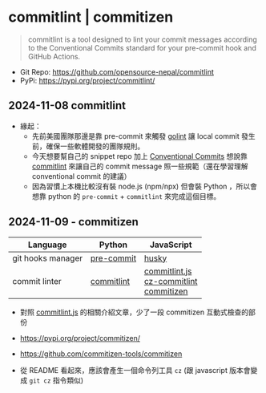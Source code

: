 # commitlint | commitizen

> commitlint is a tool designed to lint your commit messages according to the Conventional Commits standard for your pre-commit hook and GitHub Actions.

- Git Repo: https://github.com/opensource-nepal/commitlint
- PyPi: https://pypi.org/project/commitlint/

## 2024-11-08 commitlint

- 緣起：
  - 先前美國團隊那邊是靠 pre-commit 來觸發 [golint](https://pkg.go.dev/golang.org/x/lint/golint) 讓 local commit 發生前，確保一些軟體開發的團隊規則。
  - 今天想要幫自己的 snippet repo 加上 [Conventional Commits](https://www.conventionalcommits.org/) 想說靠 [commitlint](https://github.com/opensource-nepal/commitlint) 來讓自己的 commit message 照一些規範（還在學習理解 conventional commit 的建議）
  - 因為習慣上本機比較沒有裝 node.js (npm/npx) 但會裝 Python ，所以會想靠 python 的 `pre-commit` + `commitlint` 來完成這個目標。

## 2024-11-09 - commitizen

| Language | Python | JavaScript |
|----------|--------|------------|
| git hooks manager | [pre-commit](https://github.com/pre-commit/pre-commit) | [husky](https://typicode.github.io/husky/) |
| commit linter | [commitlint](https://github.com/opensource-nepal/commitlint) | [commitlint.js](https://commitlint.js.org/) <br/> [cz-commitlint](https://www.npmjs.com/package/@commitlint/cz-commitlint) <br/> [commitizen](https://github.com/commitizen/cz-cli) |

- 對照 [commitlint.js](../../js/commitlint/MEMO.md) 的相關介紹文章，少了一段 commitizen 互動式檢查的部份

- https://pypi.org/project/commitizen/
- https://github.com/commitizen-tools/commitizen

- 從 README 看起來，應該會產生一個命令列工具 `cz` (跟 javascript 版本會變成 `git cz` 指令類似)